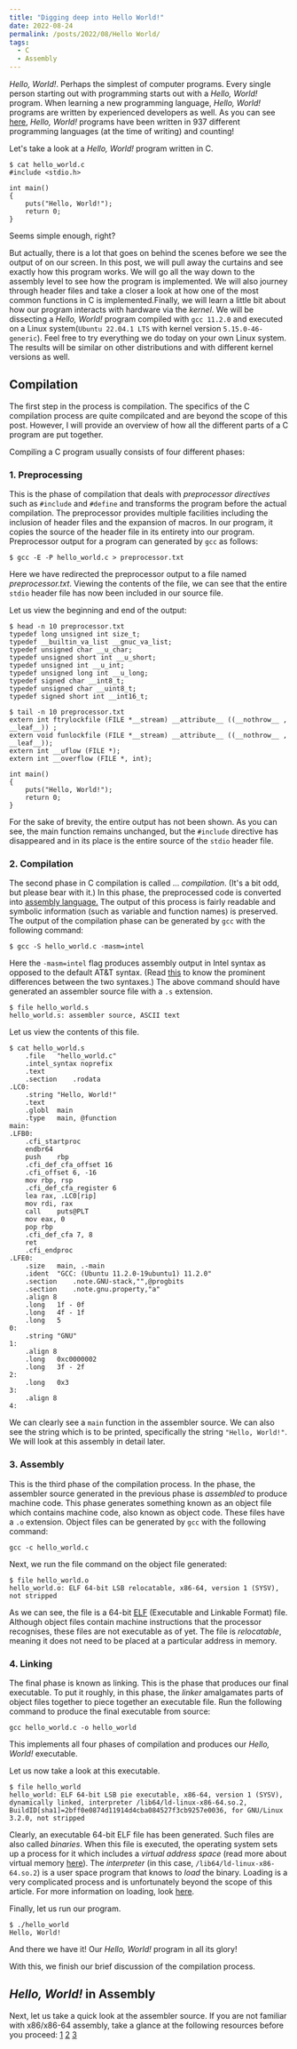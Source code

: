 ```yaml
---
title: "Digging deep into Hello World!"
date: 2022-08-24
permalink: /posts/2022/08/Hello World/
tags:
  - C
  - Assembly
---
```


*Hello, World!*. Perhaps the simplest of computer programs. Every single person starting out with programming starts out with a *Hello, World!* program. When learning a new programming language, *Hello, World!* programs are written by experienced developers as well. As you can see [here](https://github.com/leachim6/hello-world), *Hello, World!* programs have been written in 937 different programming languages (at the time of writing) and counting!

Let's take a look at a *Hello, World!* program written in C.

```
$ cat hello_world.c
#include <stdio.h>

int main()
{
    puts("Hello, World!");
    return 0;
}
```

Seems simple enough, right?

But actually, there is a lot that goes on behind the scenes before we see the output of on our screen. In this post, we will pull away the curtains and see exactly how this program works. We will go all the way down to the assembly level to see how the program is implemented. We will also journey through header files and take a closer a look at how one of the most common functions in C is implemented.Finally, we will learn a little bit about how our program interacts with hardware via the *kernel*.  We will be dissecting a *Hello, World!* program compiled with `gcc 11.2.0` and executed on a Linux system(`Ubuntu 22.04.1 LTS` with kernel version `5.15.0-46-generic`). Feel free to try everything we do today on your own Linux system. The results will be similar on other distributions and with different kernel versions as well. 

## Compilation

The first step in the process is compilation. The specifics of the C compilation process are quite compilcated and are beyond the scope of this post. However, I will provide an overview of how all the different parts of a C program are put together.

Compiling a C program usually consists of four different phases:

### 1. Preprocessing

This is the phase of compilation that deals with *preprocessor directives* such as `#include` and `#define` and transforms the program before the actual compilation. The preprocessor provides multiple facilities including the inclusion of header files and the expansion of macros. In our program, it 
copies the source of the header file in its entirety into our program. Preprocessor output for a program can generated by `gcc` as follows:

```
$ gcc -E -P hello_world.c > preprocessor.txt
```
Here we have redirected the preprocessor output to a file named *preprocessor.txt*. Viewing the contents of the file, we can see that the entire `stdio` header file has now been included in our source file.

Let us view the beginning and end of the output:
```
$ head -n 10 preprocessor.txt
typedef long unsigned int size_t;
typedef __builtin_va_list __gnuc_va_list;
typedef unsigned char __u_char;
typedef unsigned short int __u_short;
typedef unsigned int __u_int;
typedef unsigned long int __u_long;
typedef signed char __int8_t;
typedef unsigned char __uint8_t;
typedef signed short int __int16_t;

$ tail -n 10 preprocessor.txt
extern int ftrylockfile (FILE *__stream) __attribute__ ((__nothrow__ , __leaf__)) ;
extern void funlockfile (FILE *__stream) __attribute__ ((__nothrow__ , __leaf__));
extern int __uflow (FILE *);
extern int __overflow (FILE *, int);

int main()
{
    puts("Hello, World!");
    return 0;
}

```
For the sake of brevity, the entire output has not been shown. As you can see, the main function remains unchanged, but the `#include` directive has disappeared and in its place is the entire source of the `stdio` header file.

### 2. Compilation

The second phase in C compilation is called ... *compilation*. (It's a bit odd, but please bear with it.) In this phase, the preprocessed code is converted into [assembly language.](https://en.wikipedia.org/wiki/Assembly_language) The output of this process is fairly readable and symbolic information (such as variable and function names) is preserved. The output of the compilation phase can be generated by `gcc` with the following command:
```
$ gcc -S hello_world.c -masm=intel
```
Here the `-masm=intel` flag produces assembly output in Intel syntax as opposed to the default AT&T syntax. (Read [this](http://web.mit.edu/rhel-doc/3/rhel-as-en-3/i386-syntax.html) to know the prominent differences between the two syntaxes.) The above command should have generated an assembler source file with a `.s` extension.
```
$ file hello_world.s
hello_world.s: assembler source, ASCII text
```
Let us view the contents of this file.
```
$ cat hello_world.s
	.file	"hello_world.c"
	.intel_syntax noprefix
	.text
	.section	.rodata
.LC0:
	.string	"Hello, World!"
	.text
	.globl	main
	.type	main, @function
main:
.LFB0:
	.cfi_startproc
	endbr64
	push	rbp
	.cfi_def_cfa_offset 16
	.cfi_offset 6, -16
	mov	rbp, rsp
	.cfi_def_cfa_register 6
	lea	rax, .LC0[rip]
	mov	rdi, rax
	call	puts@PLT
	mov	eax, 0
	pop	rbp
	.cfi_def_cfa 7, 8
	ret
	.cfi_endproc
.LFE0:
	.size	main, .-main
	.ident	"GCC: (Ubuntu 11.2.0-19ubuntu1) 11.2.0"
	.section	.note.GNU-stack,"",@progbits
	.section	.note.gnu.property,"a"
	.align 8
	.long	1f - 0f
	.long	4f - 1f
	.long	5
0:
	.string	"GNU"
1:
	.align 8
	.long	0xc0000002
	.long	3f - 2f
2:
	.long	0x3
3:
	.align 8
4:
```
We can clearly see a `main` function in the assembler source. We can also see the string which is to be printed, specifically the string `"Hello, World!"`. We will look at this assembly in detail later.

### 3. Assembly

This is the third phase of the compilation process. In the phase, the assembler source generated in the previous phase is *assembled* to produce machine code. This phase generates something known as an object file which contains machine code, also known as object code. These files have a `.o` extension. Object files can be generated by `gcc` with the following command:
```
gcc -c hello_world.c
```

Next, we run the file command on the object file generated:
```
$ file hello_world.o
hello_world.o: ELF 64-bit LSB relocatable, x86-64, version 1 (SYSV), not stripped
```

As we can see, the file is a 64-bit [ELF](https://en.wikipedia.org/wiki/Executable_and_Linkable_Format) (Executable and Linkable Format) file. Although object files contain machine instructions that the processor recognises, these files are not executable as of yet. The file is *relocatable*, meaning it does not need to be placed at a particular address in memory.

### 4. Linking
The final phase is known as linking. This is the phase that produces our final executable. To put it roughly, in this phase, the *linker* amalgamates parts of object files together to piece together an executable file. Run the following command to produce the final executable from source:
```
gcc hello_world.c -o hello_world
```
This implements all four phases of compilation and produces our *Hello, World!* executable. 


Let us now take a look at this executable.
```
$ file hello_world
hello_world: ELF 64-bit LSB pie executable, x86-64, version 1 (SYSV), dynamically linked, interpreter /lib64/ld-linux-x86-64.so.2, BuildID[sha1]=2bff0e0874d11914d4cba084527f3cb9257e0036, for GNU/Linux 3.2.0, not stripped
```
Clearly, an executable 64-bit ELF file has been generated. Such files are also called *binaries*. When this file is executed, the operating system sets up a process for it which includes a *virtual address space* (read more about virtual memory [here](https://en.wikipedia.org/wiki/Virtual_memory)). The *interpreter* (in this case, `/lib64/ld-linux-x86-64.so.2`) is a user space program that knows to *load* the binary. Loading is a very complicated process and is unfortunately beyond the scope of this article. For more information on loading, look [here](https://lwn.net/Articles/631631/).

Finally, let us run our program.
```
$ ./hello_world
Hello, World!
```
And there we have it! Our *Hello, World!* program in all its glory!

With this, we finish our brief discussion of the compilation process.

## *Hello, World!*  in Assembly

Next, let us take a quick look at the assembler source. If you are not familiar with x86/x86-64 assembly, take a glance at the following resources before you proceed: [1](https://shellsharks.com/intel-assembly-primer) [2](http://www.securitytube.net/groups?operation=view&groupId=5) [3](https://www.youtube.com/playlist?list=PL038BE01D3BAEFDB0)


